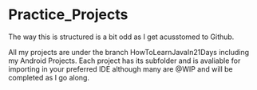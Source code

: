 Practice_Projects
=================

The way this is structured is a bit odd as I get acusstomed to Github. 

All my projects are under the branch HowToLearnJavaIn21Days including my Android Projects. 
Each project has its subfolder and is avaliable for importing in your preferred IDE although many are @WIP and will be completed as I go along. 

